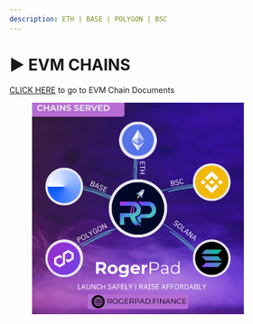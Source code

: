 ```yaml
---
description: ETH | BASE | POLYGON | BSC
---
```


# ▶️ EVM CHAINS

[CLICK HERE](https://app.gitbook.com/o/K8SbUov0wU225b5zq22k/s/im4IjNu3KpYpP5kpRw9o/) to go to EVM Chain Documents

<figure><img src="../.gitbook/assets/CHAINS SERVED.png" alt="" width="375"><figcaption></figcaption></figure>
